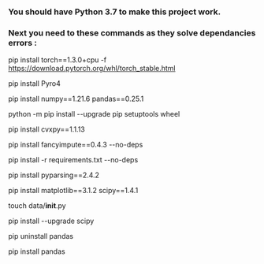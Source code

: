 ### You should have Python 3.7 to make this project work.


### Next you need to these commands as they solve dependancies errors :

pip install torch==1.3.0+cpu -f https://download.pytorch.org/whl/torch_stable.html 

pip install Pyro4 

pip install numpy==1.21.6 pandas==0.25.1 

python -m pip install --upgrade pip setuptools wheel  

pip install cvxpy==1.1.13 

pip install fancyimpute==0.4.3 --no-deps 

pip install -r requirements.txt --no-deps

pip install pyparsing==2.4.2 

pip install matplotlib==3.1.2 scipy==1.4.1

touch data/__init__.py

pip install --upgrade scipy 

pip uninstall pandas

pip install pandas
